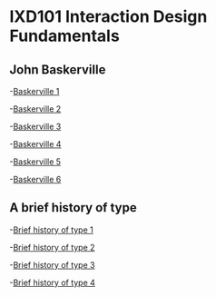 IXD101 Interaction Design Fundamentals
======================================

John Baskerville
----------------

-[Baskerville 1](https://bandeattie.github.io/JohnBaskerville/baskerville.html)

-[Baskerville 2](https://bandeattie.github.io/JohnBaskerville/baskerville_2.html)

-[Baskerville 3](https://bandeattie.github.io/JohnBaskerville/baskerville_3.html)

-[Baskerville 4](https://bandeattie.github.io/JohnBaskerville/baskerville_4.html)

-[Baskerville 5](https://bandeattie.github.io/JohnBaskerville/baskerville_5.html)

-[Baskerville 6](https://bandeattie.github.io/JohnBaskerville/baskerville_6.html)


A brief history of type
-----------------------

-[Brief history of type 1](https://bandeattie.github.io/JohnBaskerville/abriefhistoryoftype.html)

-[Brief history of type 2](https://bandeattie.github.io/JohnBaskerville/abriefhistoryoftype_2.html)

-[Brief history of type 3](https://bandeattie.github.io/JohnBaskerville/abriefhistoryoftype_3.html)

-[Brief history of type 4](https://bandeattie.github.io/JohnBaskerville/abriefhistoryoftype_4.html)

